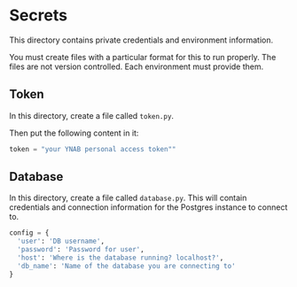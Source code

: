 # Secrets
This directory contains private credentials and environment information.

You must create files with a particular format for this to run properly.
The files are not version controlled. Each environment must provide them.

## Token

In this directory, create a file called `token.py`.

Then put the following content in it:

```python
token = "your YNAB personal access token""
```

## Database

In this directory, create a file called `database.py`.
This will contain credentials and connection information for the Postgres instance to connect to.

```python
config = {
  'user': 'DB username',
  'password': 'Password for user',
  'host': 'Where is the database running? localhost?',
  'db_name': 'Name of the database you are connecting to'
}

```
